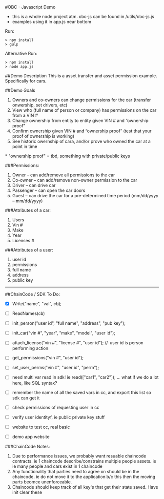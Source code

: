 #OBC - Javascript Demo

- this is a whole node project atm.  obc-js can be found in /utils/obc-js.js
- examples using it in app.js near bottom

Run:

	> npm install
	> gulp
	
	
Alternative Run:

	> npm install
	> node app.js
	
	
##Demo Description
This is a asset transfer and asset permission example.  Specifically for cars.

##Demo Goals
1. Owners and co-owners can change permissions for the car (transfer onwership, set drivers, etc)
1. View who (full name of person or company) has permissions on the car from a VIN #
1. Change ownership from entity to entity given VIN # and “ownership proof”
1. Confirm ownership given VIN # and “ownership proof” (test that your proof of ownership is working)
1. See historic owernship of cara, and/or prove who owned the car at a point in time

\* "ownership proof" = tbd, something with private/public keys

###Permissions:
1. Owner – can add/remove all permissions to the car
2. Co-owner – can add/remove non-owner permission to the car
3. Driver – can drive car
4. Passenger – can open the car doors
5. Guest – can drive the car for a pre-determined time period (mm/dd/yyyy – mm/dd/yyyy)

###Attributes of a car:
1. Users
1. Vin #
1. Make
1. Year
1. Licenses # 

###Attributes of a user:
1. user id
1. permissions
1. full name
1. address
1. public key

---

##ChainCode / SDK To Do:
- [x] Write("name", "val", cb);
- [ ] ReadNames(cb)
- [ ] init_person("user id", "full name", "address", "pub key");
- [ ] init_car("vin #", "year", "make", "model", "user id");
- [ ] attach_license("vin #", "license #", "user id"); 									//-user id is person performing action
- [ ] get_permissions("vin #", "user id");
- [ ] set_user_perms("vin #", "user id", "perm");
- [ ] need multi var read in sdk! ie read(["car1", "car2"]); ... what if we do a lot here, like SQL syntax?
- [ ] remember the name of all the saved vars in cc, and export this list so sdk can get it
- [ ] check permissions of requesting user in cc
- [ ] verify user identityf, ie public private key stuff
- [ ] website to test cc, real basic
- [ ] demo app website


###ChainCode Notes:
1. Due to performance issues, we probably want resuable chaincode contracts.  ie 1 chaincode describe/constrains multiple people assets. ie ie many people and cars exist in 1 chaincode
1. Any functionality that parties need to agree on should be in the chaincode.  ie do not move it to the application b/c this then the moving parts beomce unenforceable.
1. Chaincode should keep track of all key's that get their state saved.  Have init clear these